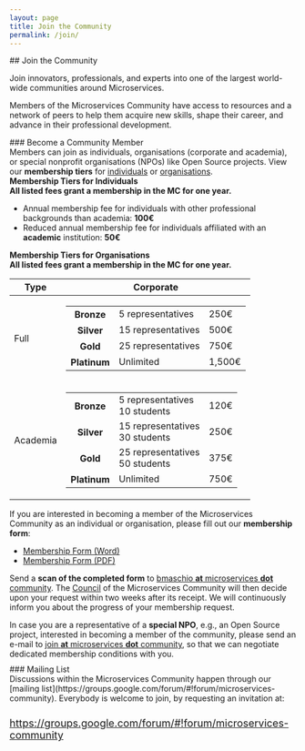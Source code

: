 ```yaml
---
layout: page
title: Join the Community
permalink: /join/
---
```


<div class="container">
<div class="row">
<div class="col-xs-12" markdown="1">

<div class="section-title" markdown="1">
## Join the Community
</div>

Join innovators, professionals, and experts into one of the largest world-wide communities around Microservices.

Members of the Microservices Community have access to resources and a network of peers to help them acquire new skills, shape their career, and advance in their professional development.

<div class="section-title" markdown="1">
### Become a Community Member
</div>
Members can join as individuals, organisations (corporate and academia), or special nonprofit organisations (NPOs) like Open Source projects. View our <strong>membership tiers</strong> for
<a href="#" onclick="$('#collapseMembershipTierIndividualsTitle').trigger('click');">individuals</a>
or
<a href="#" onclick="$('#collapseMembershipTierCorporateTitle').trigger('click');"> organisations</a>.

  <div class="card card-body">
    <div class="panel panel-info">
        <div style="cursor: pointer;" class="panel-heading" data-toggle="collapse" href="#collapseMembershipTierIndividuals" aria-expanded="false" aria-controls="collapseMembershipTierIndividuals" id="collapseMembershipTierIndividualsTitle" onclick="$(this).find('i').toggle();">
        <strong><i class="fa fa-angle-right" aria-hidden="true"></i> Membership Tiers for Individuals</strong>
        </div>
        <div class="panel-body collapse" id="collapseMembershipTierIndividuals">
            <b>All listed fees grant a membership in the MC for one year.</b>
            <ul>
                <li>Annual membership fee for individuals with other professional backgrounds than academia: <strong>100€</strong></li>
                <li>Reduced annual membership fee for individuals affiliated with an <strong>academic</strong> institution: <strong>50€</strong></li>
            </ul>
        </div>
    </div>
  </div>

  <div class="card card-body">
    <div class="panel panel-info">
        <div class="panel-heading" style="cursor: pointer;" data-toggle="collapse" href="#collapseMembershipTierCorporate" aria-expanded="false" aria-controls="collapseMembershipTierCorporate" id="collapseMembershipTierCorporateTitle" onclick="$(this).find('i').toggle();">
        <strong><i class="fa fa-angle-right" aria-hidden="true"></i> Membership Tiers for Organisations</strong></div>
            <div class="panel-body collapse" id="collapseMembershipTierCorporate" >
    <style>
.table-borderless > tbody > tr > td,
.table-borderless > tbody > tr > th,
.table-borderless > tfoot > tr > td,
.table-borderless > tfoot > tr > th,
.table-borderless > thead > tr > td,
.table-borderless > thead > tr > th {
    border: none;
}
</style>
<b>All listed fees grant a membership in the MC for one year.</b>
<div style="margin: 10px 0;">
<table class="table">
  <thead>
    <tr>
      <th scope="col">Type</th>
      <th scope="col">Corporate</th>
    </tr>
  </thead>
  <tbody>
    <tr>
      <td scope="row" >Full</td>
      <td>
        <table class="table table-borderless">
          <tbody>
            <tr>
              <th>Bronze</th>
              <td>5 representatives</td>
              <td>250€</td>
            </tr>
            <tr>
              <th>Silver</th>
              <td>15 representatives</td>
              <td>500€</td>
            </tr>
            <tr>
              <th>Gold</th>
              <td>25 representatives</td>
              <td>750€</td>
            </tr>
            <tr>
              <th>Platinum</th>
              <td>Unlimited</td>
              <td>1,500€</td>
            </tr>
          </tbody>
        </table>
    </td>
    </tr>
    <tr>
      <td scope="row" >Academia</td>
      <td>
        <table class="table table-borderless">
          <tbody>
            <tr>
              <th>Bronze</th>
              <td>5 representatives<br/>10 students</td>
              <td>120€</td>
            </tr>
            <tr>
              <th>Silver</th>
              <td>15 representatives<br/>30 students</td>
              <td>250€</td>
            </tr>
            <tr>
              <th>Gold</th>
              <td>25 representatives<br/>50 students</td>
              <td>375€</td>
            </tr>
            <tr>
              <th>Platinum</th>
              <td>Unlimited</td>
              <td>750€</td>
            </tr>
          </tbody>
        </table>
    </td>
    </tr>
  </tbody>
</table>
</div>
</div>
</div>
</div>

If you are interested in becoming a member of the Microservices Community as an individual or organisation, please fill out our <b>membership form</b>:
- [Membership Form (Word)](/MC_Membership_Form.docx)
- [Membership Form (PDF)](/MC_Membership_Form.pdf)

Send a <b>scan of the completed form</b> to <a href>bmaschio <b>at</b> microservices <b>dot</b> community</a>. The [Council](/boards) of the Microservices Community
will then decide upon your request within two weeks after its receipt. We will continuously inform you about the progress of your membership request.

<div style="margin:10px 0;">
In case you are a representative of a <b>special NPO</b>, e.g., an Open Source project, interested in becoming a member of the community, please send an e-mail to
<a href>join <b>at</b> microservices <b>dot</b> community</a>, so that we can negotiate dedicated membership conditions with you.
</div>

<!--If you are interested in becoming a member of the Microservices Community, please fill out the following form.
We will then contact you with further details about the next steps of the registration process.

<div class="panel panel-info">
        <div class="panel-heading"><strong>Membership Contact Form</strong></div>
            <div class="panel-body">
<div id="join-form">
    <style>
        button, .button, input[type="text"], input[type="email"], input[type="search"], input[type="submit"], textarea {
            padding: .6rem 1.2rem;
            margin-bottom: .6rem;
            transition: color .1s, background-color .1s, border .1s;
            line-height: inherit;
            border: none;
            box-shadow: none;
            border-radius: 0;
            -webkit-appearance: none;
        }

        input[type="text"], input[type="email"], input[type="search"], textarea {
            width: 100%;
            border: 1px solid #b3b3b3;
        }

        input[type="submit"], button, .button {
            cursor: pointer;
            display: inline-block;
            background: #05bf85;
            position: relative;
            transition: box-shadow .1s;
            will-change: box-shadow;
            box-shadow: inset 0 0 0 2rem transparent;
        }

        /*label {
            font-weight: normal !important;
        }*/
    </style>
  <form action="https://formspree.io/join@microservices.community" method="POST">
    <input type="text" name="name" placeholder="Your name" required>
    <input type="email" name="_replyto" placeholder="Your e-mail" required>
    I am interested in joining the Microservices Community as an
    <ul style="list-style-type:none;padding-left:10px;margin-bottom:0px;">
    <li>
        <input type="radio" id="individual-non-academic" name="membership-type"
            value="individual-non-academic" checked>
        <label for="individual-non-academic">Individual (non-academic)</label>
    </li>
    <li>
        <input type="radio" id="individual-academic" name="membership-type"
            value="individual-academic">
        <label for="individual-academic">Individual (academic)</label>
    </li>
    <li>
        <input type="radio" id="corporate-non-academic" name="membership-type"
            value="corporate-non-academic">
        <label for="corporate-non-academic">Organisation (non-academic)</label>
    </li>
    <li>
        <input type="radio" id="corporate-academic" name="membership-type"
            value="corporate-academic">
        <label for="corporate-academic">Organisation (academic)</label>
    </li>
    </ul>
    <input type="checkbox" id="gdpr-consent" name="gdpr-consent"
        value="gdpr-consent" required>
        <label for="gdpr-consent">
            I consent to the <a href="/gdpr_join" target="_blank">GDPR statement</a>
            of the Microservices Community regarding membership requests
            <strong><font color="red">*</font></strong></label>
    <br>
    <input type="submit" value="Send">
  </form>
</div>
</div>
</div>-->

<div class="section-title" markdown="1">
### Mailing List
</div>
Discussions within the Microservices Community happen through our [mailing list](https://groups.google.com/forum/#!forum/microservices-community).
Everybody is welcome to join, by requesting an invitation at:

<div class="text-center" style="font-size:18px;margin-bottom:25px;margin-top:25px;">
<a href="https://groups.google.com/forum/#!forum/microservices-community">https://groups.google.com/forum/#!forum/microservices-community</a></div>
</div>
</div>
</div>